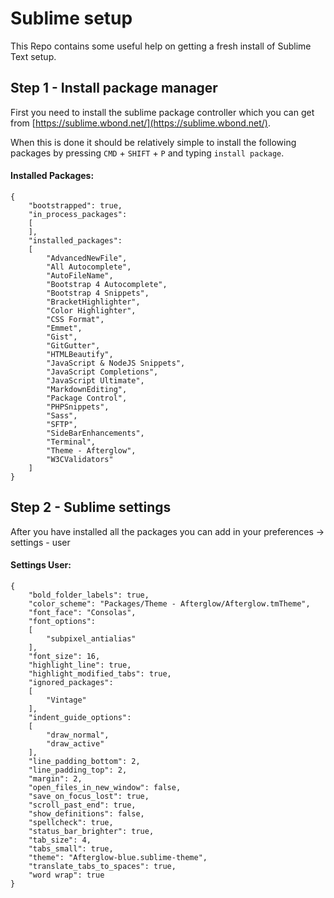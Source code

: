 # Sublime setup

This Repo contains some useful help on getting a fresh install of Sublime Text setup.

## Step 1 - Install package manager

First you need to install the sublime package controller which you can get from [https://sublime.wbond.net/](https://sublime.wbond.net/).

When this is done it should be relatively simple to install the following packages by pressing `CMD` + `SHIFT` + `P` and typing `install package`.

#### Installed Packages:

    {
        "bootstrapped": true,
        "in_process_packages":
        [
        ],
        "installed_packages":
        [
            "AdvancedNewFile",
            "All Autocomplete",
            "AutoFileName",
            "Bootstrap 4 Autocomplete",
            "Bootstrap 4 Snippets",
            "BracketHighlighter",
            "Color Highlighter",
            "CSS Format",
            "Emmet",
            "Gist",
            "GitGutter",
            "HTMLBeautify",
            "JavaScript & NodeJS Snippets",
            "JavaScript Completions",
            "JavaScript Ultimate",
            "MarkdownEditing",
            "Package Control",
            "PHPSnippets",
            "Sass",
            "SFTP",
            "SideBarEnhancements",
            "Terminal",
            "Theme - Afterglow",
            "W3CValidators"
        ]
    }

## Step 2 - Sublime settings

After you have installed all the packages you can add in your preferences -> settings - user

#### Settings User:

    {
        "bold_folder_labels": true,
        "color_scheme": "Packages/Theme - Afterglow/Afterglow.tmTheme",
        "font_face": "Consolas",
        "font_options":
        [
            "subpixel_antialias"
        ],
        "font_size": 16,
        "highlight_line": true,
        "highlight_modified_tabs": true,
        "ignored_packages":
        [
            "Vintage"
        ],
        "indent_guide_options":
        [
            "draw_normal",
            "draw_active"
        ],
        "line_padding_bottom": 2,
        "line_padding_top": 2,
        "margin": 2,
        "open_files_in_new_window": false,
        "save_on_focus_lost": true,
        "scroll_past_end": true,
        "show_definitions": false,
        "spellcheck": true,
        "status_bar_brighter": true,
        "tab_size": 4,
        "tabs_small": true,
        "theme": "Afterglow-blue.sublime-theme",
        "translate_tabs_to_spaces": true,
        "word wrap": true
    }

